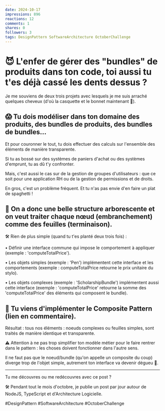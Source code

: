 ```yaml
---
date: 2024-10-17
impressions: 896
reactions: 12
comments: 1
shares: 0
followers: 3
tags: DesignPattern SoftwareArchitecture OctoberChallenge
---
```


# 😈 L'enfer de gérer des "bundles" de produits dans ton code, toi aussi tu t'es déjà cassé les dents dessus ?

Je me souviens de deux trois projets avec lesquels je me suis arraché quelques cheveux (d'où la casquette et le bonnet maintenant 👴).

## 😱 Tu dois modéliser dans ton domaine des produits, des bundles de produits, des bundles de bundles...

Et pour couronner le tout, tu dois effectuer des calculs sur l'ensemble des éléments de manière transparente.

Si tu as bossé sur des systèmes de paniers d'achat ou des systèmes d'emprunt, tu as dû t'y confronter.

Mais, c'est aussi le cas sur de la gestion de groupes d'utilisateurs : que ce soit pour une application RH ou de la gestion de permissions et de droits.

En gros, c'est un problème fréquent. Et tu n'as pas envie d'en faire un plat de spaghetti !

## 🌲 On a donc une belle structure arborescente et on veut traiter chaque nœud (embranchement) comme des feuilles (terminaison).

🛠️ Rien de plus simple (quand tu t'es planté deux trois fois) :

• Définir une interface commune qui impose le comportement à appliquer (exemple : 'computeTotalPrice').

• Les objets simples (exemple : 'Pen') implémentent cette interface et les comportements (exemple : computeTotalPrice retourne le prix unitaire du stylo).

• Les objets complexes (exemple : 'ScholarshipBundle') implémentent aussi cette interface (exemple : 'computeTotalPrice' retourne la somme des 'computeTotalPrice' des éléments qui composent le bundle).

## 🎉 Tu viens d'implémenter le Composite Pattern (lien en commentaire).

Résultat : tous nos éléments : noeuds complexes ou feuilles simples, sont traités de manière identique et transparente.

⚠️ Attention à ne pas trop simplifier ton modèle métier pour le faire rentrer dans le pattern : les choses doivent fonctionner dans l'autre sens.

Il ne faut pas que le noeud/bundle (qu'on appelle un composite du coup) diverge trop de l'objet simple, autrement ton interface va devenir dégueu 🤮.

---

Tu me découvres ou me redécouvres avec ce post ?

🛠️ Pendant tout le mois d'octobre, je publie un post par jour autour de NodeJS, TypeScript et d'Architecture Logicielle.

#DesignPattern #SoftwareArchitecture #OctoberChallenge
